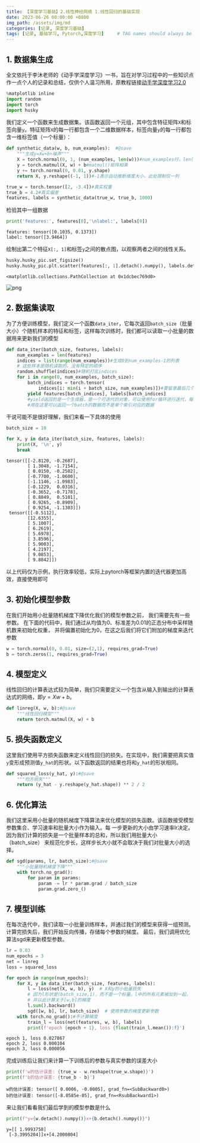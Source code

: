 ```yaml
---
title: 【深度学习基础】2.线性神经网络 1.线性回归的基础实现
date: 2023-06-26 00:00:00 +0800
img_path: /assets/img/md
categories: [记录, 深度学习基础]
tags: [记录, 基础学习, Pytorch,深度学习]     # TAG names should always be lowercase
---
```


## 1. 数据集生成

全文依托于李沐老师的《动手学深度学习》一书，旨在对学习过程中的一些知识点作一点个人的记录和总结，仅供个人温习所用，原教程链接[动手学深度学习2.0](https://zh-v2.d2l.ai/)


```python
%matplotlib inline
import random
import torch
import husky
```

我们定义一个函数来生成数据集。该函数返回一个元组，其中包含特征矩阵`X`和标签向量`y`。特征矩阵`X`的每一行都包含一个二维数据样本，标签向量`y`的每一行都包含一维标签值（一个标量）：


```python
def synthetic_data(w, b, num_examples):  #@save
    """生成y=Xw+b+噪声"""
    X = torch.normal(0, 1, (num_examples, len(w)))#num_examples行，len(w)列,均值0，标准差1
    y = torch.matmul(X, w) + b#matmul()矩阵相乘
    y += torch.normal(0, 0.01, y.shape)
    return X, y.reshape((-1, 1))#-1表示自动推断维度大小，此处限制仅一列

true_w = torch.tensor([2, -3.4])#真实权重
true_b = 4.2#真实偏差
features, labels = synthetic_data(true_w, true_b, 1000)
```

检验其中一组数据


```python
print('features:', features[0],'\nlabel:', labels[0])
```

    features: tensor([0.1035, 0.1373]) 
    label: tensor([3.9464])
    

绘制出第二个特征`X[:, 1]`和标签`y`之间的散点图，以观察两者之间的线性关系。


```python
husky.husky_pic.set_figsize()
husky.husky_pic.plt.scatter(features[:, 1].detach().numpy(), labels.detach().numpy(),1)
```




    <matplotlib.collections.PathCollection at 0x1dcbec769d0>




    
![png](2.线性神经网络%201.线性回归的基础实现_8_1.png)
    


## 2. 数据集读取

为了方便训练模型，我们定义一个函数`data_iter`，它每次返回`batch_size`（批量大小）个随机样本的特征和标签，这样每次训练时，我们都可以读取一小批量的数据用来更新我们的模型


```python
def data_iter(batch_size, features, labels):
    num_examples = len(features)
    indices = list(range(num_examples))#生成0到num_examples-1的列表
    # 这些样本是随机读取的，没有特定的顺序
    random.shuffle(indices)#随机打乱indices
    for i in range(0, num_examples, batch_size):
        batch_indices = torch.tensor(
            indices[i: min(i + batch_size, num_examples)])#要留意最后几个批次可能不足一个batch
        yield features[batch_indices], labels[batch_indices]
        #yield返回的是一个生成器，是一个可迭代的对象，可以使用for循环进行迭代，每次迭代都会返回一个值
        #用在这里可以返回一个batch的数据而不是单个索引对应的数据
```

干说可能不是很好理解，我们来看一下具体的使用


```python
batch_size = 10

for X, y in data_iter(batch_size, features, labels):
    print(X, '\n', y)
    break
```

    tensor([[-2.8120, -0.2687],
            [ 1.3048, -1.7154],
            [ 0.0150, -0.2502],
            [-0.7700, -1.0600],
            [-1.1146, -1.0983],
            [-0.1229,  0.0316],
            [-0.3652, -0.7178],
            [ 0.8849,  0.5101],
            [ 0.9265, -0.8909],
            [ 0.9254, -1.1303]]) 
     tensor([[-0.5112],
            [12.6355],
            [ 5.1007],
            [ 6.2619],
            [ 5.6978],
            [ 3.8596],
            [ 5.9003],
            [ 4.2197],
            [ 9.0853],
            [ 9.8842]])
    

以上代码仅为示例，执行效率较低，实际上pytorch等框架内置的迭代器更加高效，直接使用即可

## 3. 初始化模型参数

在我们开始用小批量随机梯度下降优化我们的模型参数之前， 我们需要先有一些参数。 在下面的代码中，我们通过从均值为0、标准差为0.01的正态分布中采样随机数来初始化权重， 并将偏置初始化为0，在这之后我们将它们附加的梯度来迭代参数


```python
w = torch.normal(0, 0.01, size=(2,1), requires_grad=True)
b = torch.zeros(1, requires_grad=True)
```

## 4. 模型定义

线性回归的计算表达式较为简单，我们只需要定义一个包含从输入到输出的计算表达式的网络，即$y = Xw + b$。


```python
def linreg(X, w, b):#@save
    """线性回归模型"""
    return torch.matmul(X, w) + b
```

## 5. 损失函数定义

这里我们使用平方损失函数来定义线性回归的损失。在实现中，我们需要把真实值`y`变形成预测值`y_hat`的形状。以下函数返回的结果也将和`y_hat`的形状相同。


```python
def squared_loss(y_hat, y):#@save
    """均方损失"""
    return (y_hat - y.reshape(y_hat.shape)) ** 2 / 2
```

## 6. 优化算法

我们这里采用小批量的随机梯度下降算法来优化模型的损失函数。该函数接受模型参数集合、学习速率和批量大小作为输入。每 一步更新的大小由学习速率lr决定。 因为我们计算的损失是一个批量样本的总和，所以我们用批量大小（batch_size） 来规范化步长，这样步长大小就不会取决于我们对批量大小的选择。


```python
def sgd(params, lr, batch_size):#@save
    """小批量随机梯度下降"""
    with torch.no_grad():
        for param in params:
            param -= lr * param.grad / batch_size
            param.grad.zero_()
```

## 7. 模型训练

在每次迭代中，我们读取一小批量训练样本，并通过我们的模型来获得一组预测。 计算完损失后，我们开始反向传播，存储每个参数的梯度。 最后，我们调用优化算法sgd来更新模型参数。


```python
lr = 0.03
num_epochs = 3
net = linreg
loss = squared_loss

for epoch in range(num_epochs):
    for X, y in data_iter(batch_size, features, labels):
        l = loss(net(X, w, b), y)  # X和y的小批量损失
        # 因为l形状是(batch_size,1)，而不是一个标量。l中的所有元素被加到一起，
        # 并以此计算关于[w,b]的梯度
        l.sum().backward()
        sgd([w, b], lr, batch_size)  # 使用参数的梯度更新参数
    with torch.no_grad():#不计算梯度
        train_l = loss(net(features, w, b), labels)
        print(f'epoch {epoch + 1}, loss {float(train_l.mean()):f}')
```

    epoch 1, loss 0.027867
    epoch 2, loss 0.000104
    epoch 3, loss 0.000056
    

完成训练后让我们来计算一下训练后的参数与真实参数的误差大小


```python
print(f'w的估计误差: {true_w - w.reshape(true_w.shape)}')
print(f'b的估计误差: {true_b - b}')
```

    w的估计误差: tensor([ 0.0006, -0.0005], grad_fn=<SubBackward0>)
    b的估计误差: tensor([-8.0585e-05], grad_fn=<RsubBackward1>)
    

来让我们看看我们最后学到的模型参数是什么


```python
print(f"y={w.detach().numpy()}x+{b.detach().numpy()}")
```

    y=[[ 1.9993758]
     [-3.3995204]]x+[4.2000804]
    
